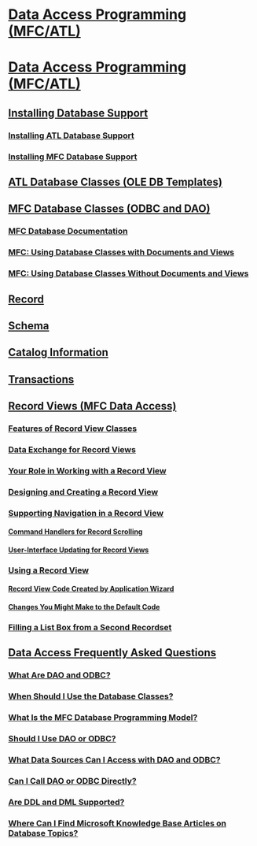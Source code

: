 # [Data Access Programming (MFC/ATL)](data-access-programming-mfc-atl.md)
# [Data Access Programming (MFC/ATL)](data-access-programming-mfc-atl.md)
## [Installing Database Support](installing-database-support-mfc-atl.md)
### [Installing ATL Database Support](installing-atl-database-support.md)
### [Installing MFC Database Support](installing-mfc-database-support.md)
## [ATL Database Classes (OLE DB Templates)](atl-database-classes-ole-db-templates.md)
## [MFC Database Classes (ODBC and DAO)](mfc-database-classes-odbc-and-dao.md)
### [MFC Database Documentation](mfc-database-documentation.md)
### [MFC: Using Database Classes with Documents and Views](mfc-using-database-classes-with-documents-and-views.md)
### [MFC: Using Database Classes Without Documents and Views](mfc-using-database-classes-without-documents-and-views.md)
## [Record](record-mfc-data-access.md)
## [Schema](schema-mfc-data-access.md)
## [Catalog Information](catalog-information-mfc-data-access.md)
## [Transactions](transactions-mfc-data-access.md)
## [Record Views  (MFC Data Access)](record-views-mfc-data-access.md)
### [Features of Record View Classes](features-of-record-view-classes-mfc-data-access.md)
### [Data Exchange for Record Views](data-exchange-for-record-views-mfc-data-access.md)
### [Your Role in Working with a Record View](your-role-in-working-with-a-record-view-mfc-data-access.md)
### [Designing and Creating a Record View](designing-and-creating-a-record-view-mfc-data-access.md)
### [Supporting Navigation in a Record View](supporting-navigation-in-a-record-view-mfc-data-access.md)
#### [Command Handlers for Record Scrolling](command-handlers-for-record-scrolling-mfc-data-access.md)
#### [User-Interface Updating for Record Views](user-interface-updating-for-record-views-mfc-data-access.md)
### [Using a Record View](using-a-record-view-mfc-data-access.md)
#### [Record View Code Created by Application Wizard](record-view-code-created-by-application-wizard-mfc-data-access.md)
#### [Changes You Might Make to the Default Code](changes-you-might-make-to-the-default-code-mfc-data-access.md)
### [Filling a List Box from a Second Recordset](filling-a-list-box-from-a-second-recordset-mfc-data-access.md)
## [Data Access Frequently Asked Questions](data-access-frequently-asked-questions-mfc-data-access.md)
### [What Are DAO and ODBC?](what-are-dao-and-odbc-q.md)
### [When Should I Use the Database Classes?](when-should-i-use-the-database-classes-q.md)
### [What Is the MFC Database Programming Model?](what-is-the-mfc-database-programming-model-q.md)
### [Should I Use DAO or ODBC?](should-i-use-dao-or-odbc-q.md)
### [What Data Sources Can I Access with DAO and ODBC?](what-data-sources-can-i-access-with-dao-and-odbc-q.md)
### [Can I Call DAO or ODBC Directly?](can-i-call-dao-or-odbc-directly-q.md)
### [Are DDL and DML Supported?](are-ddl-and-dml-supported-q.md)
### [Where Can I Find Microsoft Knowledge Base Articles on Database Topics?](where-can-i-find-microsoft-knowledge-base-articles-on-database-topics-q.md)
